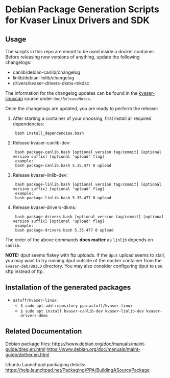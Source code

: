 # Debian Package Generation Scripts for Kvaser Linux Drivers and SDK

## Usage

The scripts in this repo are meant to be used inside a docker container.
Before releasing new versions of anything, update the following changelogs:
- canlib/debian-canlib/changelog
- linlib/debian-linlib/changelog
- drivers/kvaser-drivers-dkms-mkdsc

The information for the changelog updates can be found in the [kvaser-linuxcan](https://github.com/astuff/kvaser-linuxcan) source under `doc/ReleaseNotes`.

Once the changelogs are updated, you are ready to perform the release:

1. After starting a container of your choosing, first install all required dependencies:

        bash install_dependencies.bash

1. Release kvaser-canlib-dev:

        bash package-canlib.bash [optional version tag/commit] [optional version suffix] [optional 'upload' flag]
        example:
        bash package-canlib.bash 5.35.477 0 upload

1. Release kvaser-linlib-dev:

        bash package-linlib.bash [optional version tag/commit] [optional version suffix] [optional 'upload' flag]
        example:
        bash package-linlib.bash 5.35.477 0 upload

1. Release kvaser-drivers-dkms:

        bash package-drivers.bash [optional version tag/commit] [optional version suffix] [optional 'upload' flag]
        example:
        bash package-drivers.bash 5.35.477 0 upload


The order of the above commands **does matter** as `linlib` depends on `canlib`.

**NOTE:** dput seems flakey with ftp uploads.
If the `dput` upload seems to stall, you may want to try running dput outside of the docker container from the `kvaser-deb/BUILD` directory.
You may also consider configuring dput to use sftp instead of ftp.

## Installation of the generated packages

- `astuff/kvaser-linux`:
  - `$ sudo apt-add-repository ppa:astuff/kvaser-linux`
  - `$ sudo apt install kvaser-canlib-dev kvaser-linlib-dev kvaser-drivers-dkms`

## Related Documentation

Debian package files:
https://www.debian.org/doc/manuals/maint-guide/dreq.en.html
https://www.debian.org/doc/manuals/maint-guide/dother.en.html

Ubuntu Launchpad packaging details:
https://help.launchpad.net/Packaging/PPA/BuildingASourcePackage
